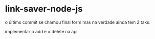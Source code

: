 # link-saver-node-js

o último commit se chamou final form mas na verdade ainda tem 2 taks:

implementar o add e o delete na api